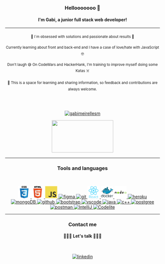 <h3 align = "center">Hellooooooo 👋</h3>
<h4 align = "center">I'm Gabi, a junior full stack web developer!</h4>
<hr>
<p align="center">
<sub>🫶 I´m obsessed with solutions and passionate about results 🫶</sub><br> </p>
<p align="center"><sub>Currently learning about front and back-end and I have a case of love/hate with JavaScript 🤓</sub><br></p>
<p align="center"><sub>Don't laugh 😅 On CodeWars and HackerHank, I'm training to improve myself doing some Katas ☠️ </sub><br></p>
<p align="center"><sub>🤩 This is a space for learning and sharing information, so feedback and contributions are always welcome.</sub></p>
<br><br>
<p align="center"><a href="https://www.codewars.com/users/gabimeirellesm"><img align="center"
    src="https://www.codewars.com/users/gabimeirellesm/badges/large"
    alt="gabimeirellesm" 
                                   bg_color=#808080/></a></p>
                                   
<p align="center"><a href="https://www.hackerrank.com/gabimeirellesm"><img src="https://cdn-images-1.medium.com/max/2600/1*UGT1Rh9xLww3JeIDR1F0RQ.png" width="200" height="105"></a>
</p>                                
<hr>

<h3 align="center">Tools and languages</h3>
<br>
    <p align="center">
      <a href="https://www.w3schools.com/css/" target="_blank" rel="noreferrer">
        <img
          src="https://raw.githubusercontent.com/devicons/devicon/master/icons/css3/css3-original-wordmark.svg"
          alt="css3"
          width="40"
          height="40"
        />
      </a>
      <a href="https://www.w3.org/html/" target="_blank" rel="noreferrer">
        <img
          src="https://raw.githubusercontent.com/devicons/devicon/master/icons/html5/html5-original-wordmark.svg"
          alt="html5"
          width="40"
          height="40"
        />
      </a>
      <a
        href="https://developer.mozilla.org/en-US/docs/Web/JavaScript"
        target="_blank"
        rel="noreferrer"
      >
        <img
          src="https://raw.githubusercontent.com/devicons/devicon/master/icons/javascript/javascript-original.svg"
          alt="javascript"
          width="40"
          height="40"
        />
      </a>
      <a href="https://www.figma.com/?fuid=" target="_blank" rel="noreferrer">
        <img
          src="https://cdn-icons-png.flaticon.com/512/5968/5968705.png"
          alt="figma"
          width="40"
          height="40"
        />
      </a>
      <a href="https://git-scm.com/" target="_blank" rel="noreferrer">
        <img
          src="https://www.vectorlogo.zone/logos/git-scm/git-scm-icon.svg"
          alt="git"
          width="40"
          height="40"
        />
      </a>
      <a href="https://reactjs.org/" target="_blank" rel="noreferrer">
        <img
          src="https://raw.githubusercontent.com/devicons/devicon/master/icons/react/react-original-wordmark.svg"
          alt="react"
          width="40"
          height="40"
        />
      </a>
      <a href="https://www.docker.com/" target="_blank" rel="noreferrer">
        <img
          src="https://raw.githubusercontent.com/devicons/devicon/master/icons/docker/docker-original-wordmark.svg"
          alt="docker"
          width="40"
          height="40"
        />
      </a>
      <a href="https://nodejs.org" target="_blank" rel="noreferrer">
        <img
          src="https://raw.githubusercontent.com/devicons/devicon/master/icons/nodejs/nodejs-original-wordmark.svg"
          alt="nodejs"
          width="40"
          height="40"
        />
      </a>
      <a href="https://heroku.com" target="_blank" rel="noreferrer">
        <img
          src="https://www.vectorlogo.zone/logos/heroku/heroku-icon.svg"
          alt="heroku"
          width="40"
          height="40"
        />
      </a>
      <a
        href="https://www.mongodb.com/cloud/atlas/register"
        target="_blank"
        rel="noreferrer"
      >
        <img
          src="https://cdn.iconscout.com/icon/free/png-256/mongodb-5-1175140.png"
          alt="mongoDB"
          width="40"
          height="40"
        />
      </a>
      <a href="https://github.com/" target="_blank" rel="noreferrer">
        <img
          src="https://cdn-icons-png.flaticon.com/512/25/25231.png"
          alt="github"
          width="40"
          height="40"
        />
      </a>
      <a href="https://getbootstrap.com/" target="_blank" rel="noreferrer">
        <img
          src="https://getbootstrap.com/docs/5.2/assets/brand/bootstrap-logo-shadow.png"
          alt="bootstrap"
          width="40"
          height="40"
        />
      </a>
      <a href="https://code.visualstudio.com/" target="_blank" rel="noreferrer">
        <img
          src="https://upload.wikimedia.org/wikipedia/commons/thumb/2/2d/Visual_Studio_Code_1.18_icon.svg/1024px-Visual_Studio_Code_1.18_icon.svg.png"
          alt="vscode"
          width="40"
          height="40"
        />
      </a>
      <a href="https://www.java.com/pt-BR/" target="_blank" rel="noreferrer">
        <img
          src="https://seeklogo.com/images/J/java-logo-7F8B35BAB3-seeklogo.com.png"
          alt="java"
          width="40"
          height="40"
        />
      </a>
      <a href="https://isocpp.org/" target="_blank" rel="noreferrer">
        <img
          src="https://brandslogos.com/wp-content/uploads/thumbs/c-logo-vector.svg"
          alt="c++"
          width="40"
          height="40"
        />
      </a>
          <a href="https://www.postgresql.org/" target="_blank" rel="noreferrer">
        <img
          src="https://cdn.freebiesupply.com/logos/thumbs/2x/postgresql-logo.png"
          alt="postgree"
          width="40"
          height="40"
        />
      </a>
      <a href="https://www.postman.com/" target="_blank" rel="noreferrer">
        <img
          src="https://cdn.worldvectorlogo.com/logos/postman.svg"
          alt="postman"
          width="40"
          height="40"
        />
      </a>
      <a href="https://www.jetbrains.com/idea/" target="_blank" rel="noreferrer">
        <img
          src="https://e1.pngegg.com/pngimages/119/386/png-clipart-clay-os-6-a-macos-icon-intellij-idea-ij-logo.png"
          alt="IntelliJ"
          width="40"
          height="40"
        />
      </a>
      <a href="https://codelite.org/" target="_blank" rel="noreferrer">
        <img
          src="https://tipsonubuntu.com/wp-content/uploads/2016/09/codelite-icon.jpg"
          alt="Codelite"
          width="40"
          height="40"
        />
      </a>
    <br>
<hr>
<h3 align = "center">Contact me</h3>
<h4 align = "center">🚀🚀🚀 Let's talk 🚀🚀🚀</h4>
<br>
<p align="center">
    <a href="https://www.linkedin.com/in/gabriela-meirelles-martins/" target="_blank" rel="noreferrer">
        <img
          src="https://cdn-icons-png.flaticon.com/512/174/174857.png"
          alt="linkedin"
          width="40"
          height="40"
        />
      </a>
</p> 


